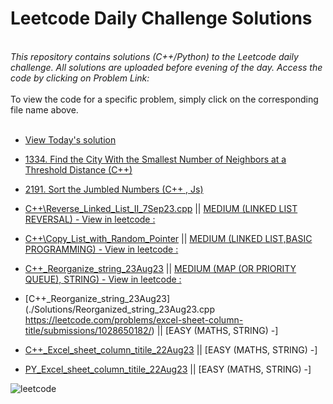 # Leetcode Daily Challenge Solutions

<br>
<i> This repository contains solutions (C++/Python) to the Leetcode daily challenge. All solutions are uploaded before evening of the day. Access the code by clicking on Problem Link: </i>
<br><br>
To view the code for a specific problem, simply click on the corresponding file name above.
<br><br>

- [View Today's solution](https://sharp-puppy-d00.notion.site/Codebook-a3f704fa8e0f424d85e7dfc916e88977?pvs=74)
- [1334. Find the City With the Smallest Number of Neighbors at a Threshold Distance (C++)](https://leetcode.com/problems/find-the-city-with-the-smallest-number-of-neighbors-at-a-threshold-distance/solutions/5540329/thought-process-code-building-time-space-complexity)
- [2191. Sort the Jumbled Numbers (C++ , Js) ](https://leetcode.com/problems/sort-the-jumbled-numbers/solutions/5528799/100-beats-javascript-c-using-stable-sorting)
- [C++\Reverse_Linked_List_II_7Sep23.cpp](./Solutions/Reverse_Linked_List_II_7Sep23.cpp) || [MEDIUM (LINKED LIST REVERSAL) - View in leetcode :](https://leetcode.com/problems/reverse-linked-list-ii/submissions/?envType=daily-question&envId=2023-09-07)
- [C++\Copy_List_with_Random_Pointer](./Solutions/Copy_List_with_Random_Pointer.cpp) || [MEDIUM (LINKED LIST,BASIC PROGRAMMING) - View in leetcode :](https://leetcode.com/problems/copy-list-with-random-pointer/submissions/?envType=daily-question&envId=2023-09-05)
- [C++\_Reorganize_string_23Aug23](./Solutions/Reorganized_string_23Aug23.cpp) || [MEDIUM (MAP (OR PRIORITY QUEUE), STRING) - View in leetcode :](https://leetcode.com/problems/reorganize-string/submissions/1029657352/)

- [C++\_Reorganize_string_23Aug23](./Solutions/Reorganized_string_23Aug23.cpp https://leetcode.com/problems/excel-sheet-column-title/submissions/1028650182/) || [EASY (MATHS, STRING) -]
- [C++\_Excel_sheet_column_titile_22Aug23](https://leetcode.com/problems/excel-sheet-column-title/submissions/1028650182/) || [EASY (MATHS, STRING) -]
- [PY_Excel_sheet_column_titile_22Aug23](https://leetcode.com/problems/excel-sheet-column-title/submissions/1028666815/) || [EASY (MATHS, STRING) -]

![leetcode](https://leetcode.com/static/images/LeetCode_Sharing.png)

<br>
